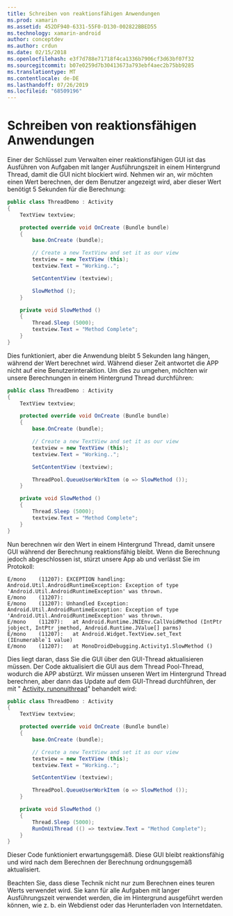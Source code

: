 ```yaml
---
title: Schreiben von reaktionsfähigen Anwendungen
ms.prod: xamarin
ms.assetid: 452DF940-6331-55F0-D130-002822BBED55
ms.technology: xamarin-android
author: conceptdev
ms.author: crdun
ms.date: 02/15/2018
ms.openlocfilehash: e3f7d788e71718f4ca1336b7906cf3d63bf07f32
ms.sourcegitcommit: b07e0259d7b30413673a793ebf4aec2b75bb9285
ms.translationtype: MT
ms.contentlocale: de-DE
ms.lasthandoff: 07/26/2019
ms.locfileid: "68509196"
---
```

# <a name="writing-responsive-applications"></a>Schreiben von reaktionsfähigen Anwendungen

Einer der Schlüssel zum Verwalten einer reaktionsfähigen GUI ist das Ausführen von Aufgaben mit langer Ausführungszeit in einem Hintergrund Thread, damit die GUI nicht blockiert wird. Nehmen wir an, wir möchten einen Wert berechnen, der dem Benutzer angezeigt wird, aber dieser Wert benötigt 5 Sekunden für die Berechnung:

```csharp
public class ThreadDemo : Activity
{
    TextView textview;

    protected override void OnCreate (Bundle bundle)
    {
        base.OnCreate (bundle);

        // Create a new TextView and set it as our view
        textview = new TextView (this);
        textview.Text = "Working..";

        SetContentView (textview);

        SlowMethod ();
    }

    private void SlowMethod ()
    {
        Thread.Sleep (5000);
        textview.Text = "Method Complete";
    }
}
```

Dies funktioniert, aber die Anwendung bleibt 5 Sekunden lang hängen, während der Wert berechnet wird. Während dieser Zeit antwortet die APP nicht auf eine Benutzerinteraktion. Um dies zu umgehen, möchten wir unsere Berechnungen in einem Hintergrund Thread durchführen:

```csharp
public class ThreadDemo : Activity
{
    TextView textview;

    protected override void OnCreate (Bundle bundle)
    {
        base.OnCreate (bundle);

        // Create a new TextView and set it as our view
        textview = new TextView (this);
        textview.Text = "Working..";

        SetContentView (textview);

        ThreadPool.QueueUserWorkItem (o => SlowMethod ());
    }

    private void SlowMethod ()
    {
        Thread.Sleep (5000);
        textview.Text = "Method Complete";
    }
}
```

Nun berechnen wir den Wert in einem Hintergrund Thread, damit unsere GUI während der Berechnung reaktionsfähig bleibt. Wenn die Berechnung jedoch abgeschlossen ist, stürzt unsere App ab und verlässt Sie im Protokoll:

```shell
E/mono    (11207): EXCEPTION handling: Android.Util.AndroidRuntimeException: Exception of type 'Android.Util.AndroidRuntimeException' was thrown.
E/mono    (11207):
E/mono    (11207): Unhandled Exception: Android.Util.AndroidRuntimeException: Exception of type 'Android.Util.AndroidRuntimeException' was thrown.
E/mono    (11207):   at Android.Runtime.JNIEnv.CallVoidMethod (IntPtr jobject, IntPtr jmethod, Android.Runtime.JValue[] parms)
E/mono    (11207):   at Android.Widget.TextView.set_Text (IEnumerable`1 value)
E/mono    (11207):   at MonoDroidDebugging.Activity1.SlowMethod ()
```

Dies liegt daran, dass Sie die GUI über den GUI-Thread aktualisieren müssen. Der Code aktualisiert die GUI aus dem Thread Pool-Thread, wodurch die APP abstürzt. Wir müssen unseren Wert im Hintergrund Thread berechnen, aber dann das Update auf dem GUI-Thread durchführen, der mit " [Activity. runonuithread](xref:Android.App.Activity.RunOnUiThread*)" behandelt wird:

```csharp
public class ThreadDemo : Activity
{
    TextView textview;

    protected override void OnCreate (Bundle bundle)
    {
        base.OnCreate (bundle);

        // Create a new TextView and set it as our view
        textview = new TextView (this);
        textview.Text = "Working..";

        SetContentView (textview);

        ThreadPool.QueueUserWorkItem (o => SlowMethod ());
    }

    private void SlowMethod ()
    {
        Thread.Sleep (5000);
        RunOnUiThread (() => textview.Text = "Method Complete");
    }
}
```

Dieser Code funktioniert erwartungsgemäß. Diese GUI bleibt reaktionsfähig und wird nach dem Berechnen der Berechnung ordnungsgemäß aktualisiert.

Beachten Sie, dass diese Technik nicht nur zum Berechnen eines teuren Werts verwendet wird. Sie kann für alle Aufgaben mit langer Ausführungszeit verwendet werden, die im Hintergrund ausgeführt werden können, wie z. b. ein Webdienst oder das Herunterladen von Internetdaten.
